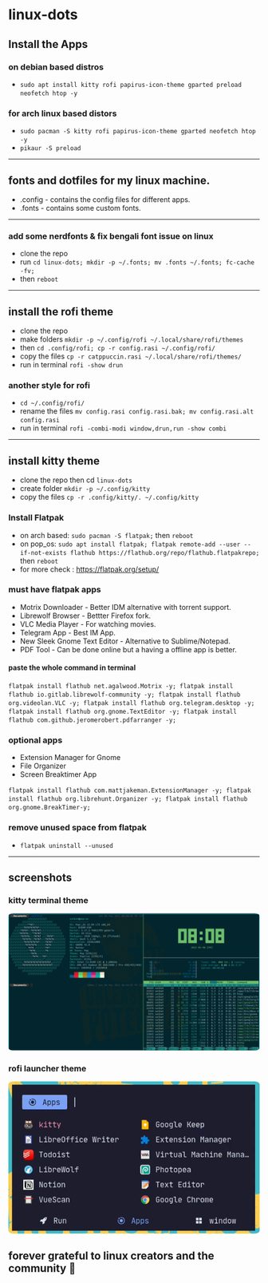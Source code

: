 # linux-dots

## Install the Apps 
### on debian based distros
- `sudo apt install kitty rofi papirus-icon-theme gparted preload neofetch htop -y`
### for arch linux based distors
- `sudo pacman -S kitty rofi papirus-icon-theme gparted neofetch htop -y`
- `pikaur -S preload`
---

## fonts and dotfiles for my linux machine.
- .config - contains the config files for different apps.
- .fonts - contains some custom fonts.
---

### add some nerdfonts & fix bengali font issue on linux
- clone the repo
- run `cd linux-dots; mkdir -p ~/.fonts; mv .fonts ~/.fonts; fc-cache -fv;`
- then `reboot`
---

## install the rofi theme 
- clone the repo
- make folders `mkdir -p ~/.config/rofi ~/.local/share/rofi/themes`
- then `cd .config/rofi; cp -r config.rasi ~/.config/rofi/`
- copy the files `cp -r catppuccin.rasi ~/.local/share/rofi/themes/`
- run in terminal `rofi -show drun`
### another style for rofi
- `cd ~/.config/rofi/`
- rename the files `mv config.rasi config.rasi.bak; mv config.rasi.alt config.rasi`
- run in terminal `rofi -combi-modi window,drun,run -show combi`
---

## install kitty theme 
- clone the repo then cd `linux-dots`
- create folder `mkdir -p ~/.config/kitty`
- copy the files `cp -r .config/kitty/. ~/.config/kitty`

### Install Flatpak
- on arch based: `sudo pacman -S flatpak;` then `reboot`
- on pop_os: `sudo apt install flatpak; flatpak remote-add --user --if-not-exists flathub https://flathub.org/repo/flathub.flatpakrepo;` then `reboot`
- for more check : https://flatpak.org/setup/

### must have flatpak apps
- Motrix Downloader - Better IDM alternative with torrent support.
- Librewolf Browser - Bettter Firefox fork.
- VLC Media Player - For watching movies.
- Telegram App - Best IM App.
- New Sleek Gnome Text Editor - Alternative to Sublime/Notepad.
- PDF Tool - Can be done online but a having a offline app is better.
#### paste the whole command in terminal
`flatpak install flathub net.agalwood.Motrix -y;
flatpak install flathub io.gitlab.librewolf-community -y;
flatpak install flathub org.videolan.VLC -y;
flatpak install flathub org.telegram.desktop -y;
flatpak install flathub org.gnome.TextEditor -y;
flatpak install flathub com.github.jeromerobert.pdfarranger -y;`

### optional apps
- Extension Manager for Gnome
- File Organizer
- Screen Breaktimer App

`flatpak install flathub com.mattjakeman.ExtensionManager -y;
flatpak install flathub org.librehunt.Organizer -y;
flatpak install flathub org.gnome.BreakTimer-y;`

### remove unused space from flatpak
- `flatpak uninstall --unused`
---

## screenshots
### kitty terminal theme
<p align="center">
  <img src="kitty.png" style="border-radius:2%"/>
</p>

### rofi launcher theme
<p align="center">
  <img src="rofi.png" style="border-radius:2%"/>
</p>

## forever grateful to linux creators and the community 💝

